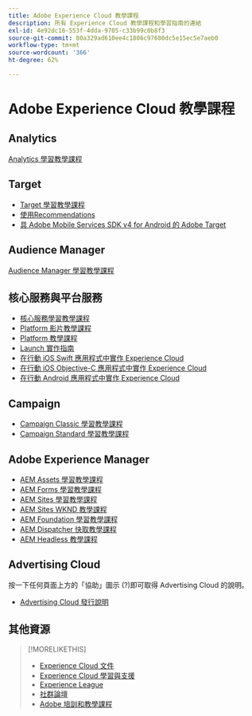 ```yaml
---
title: Adobe Experience Cloud 教學課程
description: 所有 Experience Cloud 教學課程和學習指南的連結
exl-id: 4e92dc16-553f-4dda-9705-c33b99c0b8f3
source-git-commit: 80a329ad610ee4c1806c97680dc5e15ec5e7aeb0
workflow-type: tm+mt
source-wordcount: '366'
ht-degree: 62%

---
```


# Adobe Experience Cloud 教學課程

## Analytics

[Analytics 學習教學課程](https://experienceleague.adobe.com/docs/analytics-learn/tutorials/overview.html?lang=en)

## Target

* [Target 學習教學課程](https://experienceleague.adobe.com/docs/target-learn/tutorials/overview.html?lang=en)
* [使用Recommendations](https://experienceleague.adobe.com/docs/target-learn/tutorials/recommendations/use-recommendations-offers.html)
* [具 Adobe Mobile Services SDK v4 for Android 的 Adobe Target](https://experienceleague.adobe.com/docs/target-learn/tutorials/mobile/overview.html)

## Audience Manager

[Audience Manager 學習教學課程](https://experienceleague.adobe.com/docs/audience-manager-learn/tutorials/overview.html?lang=en)

## 核心服務與平台服務

* [核心服務學習教學課程](https://experienceleague.adobe.com/docs/core-services-learn/tutorials/overview.html?lang=zh-Hant)
* [Platform 影片教學課程](https://experienceleague.adobe.com/docs/platform-learn/tutorials/overview.html?lang=en)
* [Platform 教學課程](https://experienceleague.adobe.com/docs/experience-platform/tutorials/home.html?lang=en)
* [Launch 實作指南](https://experienceleague.adobe.com/docs/core-services-learn/implementing-in-websites-with-launch/index.html?lang=en)
* [在行動 iOS Swift 應用程式中實作 Experience Cloud](https://experienceleague.adobe.com/docs/core-services-learn/implementing-in-mobile-ios-swift-apps-with-launch/index.html?lang=en)
* [在行動 iOS Objective-C 應用程式中實作 Experience Cloud](https://experienceleague.adobe.com/docs/core-services-learn/implementing-in-mobile-ios-objective-c-apps-with-launch/index.html?lang=en)
* [在行動 Android 應用程式中實作 Experience Cloud](https://experienceleague.adobe.com/docs/core-services-learn/implementing-in-mobile-android-apps-with-launch/index.html?lang=en)

## Campaign

* [Campaign Classic 學習教學課程](https://experienceleague.adobe.com/docs/campaign-classic-learn/tutorials/overview.html?lang=en)
* [Campaign Standard 學習教學課程](https://experienceleague.adobe.com/docs/campaign-standard-learn/tutorials/overview.html?lang=en)

## Adobe Experience Manager

* [AEM Assets 學習教學課程](https://experienceleague.adobe.com/docs/experience-manager-learn/assets/overview.html?lang=en)
* [AEM Forms 學習教學課程](https://experienceleague.adobe.com/docs/experience-manager-learn/forms/overview.html?lang=en)
* [AEM Sites 學習教學課程](https://experienceleague.adobe.com/docs/experience-manager-learn/sites/overview.html?lang=en)
* [AEM Sites WKND 教學課程](https://experienceleague.adobe.com/docs/experience-manager-learn/getting-started-wknd-tutorial-develop/overview.html?lang=en)
* [AEM Foundation 學習教學課程](https://experienceleague.adobe.com/docs/experience-manager-learn/assets/overview.html?lang=en)
* [AEM Dispatcher 快取教學課程](https://experienceleague.adobe.com/docs/experience-manager-learn/dispatcher-tutorial/overview.html?lang=en)
* [AEM Headless 教學課程](https://experienceleague.adobe.com/docs/experience-manager-learn/getting-started-with-aem-headless/overview.html?lang=en)

## Advertising Cloud

按一下任何頁面上方的「協助」圖示 (?)即可取得 Advertising Cloud 的說明。

* [Advertising Cloud 發行說明](https://experienceleague.adobe.com/docs/release-notes/experience-cloud/current.html?lang=zh-Hant)

## 其他資源

>[!MORELIKETHIS]
>
>* [Experience Cloud 文件](https://experienceleague.adobe.com/docs/experience-cloud/user-guides/home.html?lang=en)
>* [Experience Cloud 學習與支援](https://experienceleague.adobe.com/docs/)
>* [Experience League](https://experienceleague.adobe.com/)
>* [社群論壇](https://forums.adobe.com/community/experience-cloud/)
>* [Adobe 培訓和教學課程](https://helpx.adobe.com/learning.html?promoid=KAUDK)

